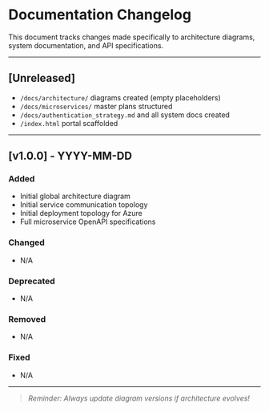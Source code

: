 # Documentation Changelog

This document tracks changes made specifically to architecture diagrams, system documentation, and API specifications.

---

## [Unreleased]

- `/docs/architecture/` diagrams created (empty placeholders)
- `/docs/microservices/` master plans structured
- `/docs/authentication_strategy.md` and all system docs created
- `/index.html` portal scaffolded

---

## [v1.0.0] - YYYY-MM-DD

### Added

- Initial global architecture diagram
- Initial service communication topology
- Initial deployment topology for Azure
- Full microservice OpenAPI specifications

### Changed

- N/A

### Deprecated

- N/A

### Removed

- N/A

### Fixed

- N/A

---

> _Reminder: Always update diagram versions if architecture evolves!_
